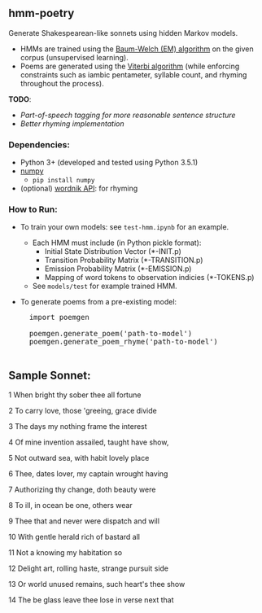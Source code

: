 ## hmm-poetry

Generate Shakespearean-like sonnets using hidden Markov models.
- HMMs are trained using the [Baum-Welch (EM) algorithm](https://en.wikipedia.org/wiki/Baum–Welch_algorithm)
	on the given corpus (unsupervised learning).
- Poems are generated using the [Viterbi algorithm](https://en.wikipedia.org/wiki/Viterbi_algorithm)
	(while enforcing constraints such as iambic pentameter, syllable count, and rhyming
		throughout the process).

**TODO**:
- *Part-of-speech tagging for more reasonable sentence structure*
- *Better rhyming implementation*


### Dependencies:
- Python 3+ (developed and tested using Python 3.5.1)
- [numpy](https://github.com/numpy/numpy)
	- `pip install numpy`
- (optional) [wordnik API](http://developer.wordnik.com/): for rhyming


### How to Run:
- To train your own models: see `test-hmm.ipynb` for an example.
	- Each HMM must include (in Python pickle format):
		- Initial State Distribution Vector (*-INIT.p)
		- Transition Probability Matrix (*-TRANSITION.p)
		- Emission Probability Matrix (*-EMISSION.p)
		- Mapping of word tokens to observation indicies (*-TOKENS.p)
	- See `models/test` for example trained HMM.

- To generate poems from a pre-existing model:
	<pre>
	import poemgen

	poemgen.generate_poem('path-to-model')
	poemgen.generate_poem_rhyme('path-to-model')
	</pre>


## Sample Sonnet:
1 When bright thy sober thee all fortune

2 To carry love, those 'greeing, grace divide

3 The days my nothing frame the interest

4 Of mine invention assailed, taught have show,

5 Not outward sea, with habit lovely place

6 Thee, dates lover, my captain wrought having

7 Authorizing thy change, doth beauty were

8 To ill, in ocean be one, others wear

9 Thee that and never were dispatch and will

10 With gentle herald rich of bastard all

11 Not a knowing my habitation so

12 Delight art, rolling haste, strange pursuit side

13 Or world unused remains, such heart's thee show

14 The be glass leave thee lose in verse next that


